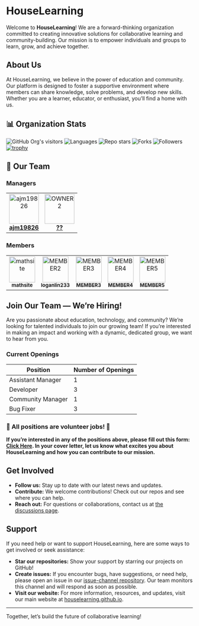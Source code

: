 # HouseLearning

Welcome to **HouseLearning**! We are a forward-thinking organization committed to creating innovative solutions for collaborative learning and community-building. Our mission is to empower individuals and groups to learn, grow, and achieve together.

## About Us

At HouseLearning, we believe in the power of education and community. Our platform is designed to foster a supportive environment where members can share knowledge, solve problems, and develop new skills. Whether you are a learner, educator, or enthusiast, you’ll find a home with us.

## 📊 Organization Stats

![GitHub Org's visitors](https://komarev.com/ghpvc/?username=houselearning&label=Visitors&color=0e75b6&style=flat)
![Languages](https://img.shields.io/github/languages/top/houselearning/houselearning.github.io?style=flat)
![Repo stars](https://img.shields.io/github/stars/houselearning/houselearning.github.io?style=social)
![Forks](https://img.shields.io/github/forks/houselearning/houselearning.github.io?style=social)
![Followers](https://img.shields.io/github/followers/houselearning?label=Follow&style=social)
[![trophy](https://github-profile-trophy.vercel.app/?username=houselearning)](https://github.com/houselearning)

## 👥 Our Team

### Managers
<table>
  <tr>
    <td align="center">
      <a href="https://github.com/ajm19826">
        <img src="https://avatars.githubusercontent.com/ajm19826" width="80" alt="ajm19826"/><br />
        <b>ajm19826</b>
      </a>
    </td>
    <td align="center">
      <a href="https://github.com/OWNER2">
        <img src="https://avatars.githubusercontent.com/OWNER2" width="80" alt="OWNER2"/><br />
        <b>??</b>
      </a>
    </td>
  </tr>
</table>

### Members
<table>
  <tr>
    <td align="center">
      <a href="https://github.com/mathsite">
        <img src="https://avatars.githubusercontent.com/mathsite" width="70" alt="mathsite"/><br />
        <sub><b>mathsite</b></sub>
      </a>
    </td>
    <td align="center">
      <a href="https://github.com/loganlin233">
        <img src="https://avatars.githubusercontent.com/loganlin233" width="70" alt="MEMBER2"/><br />
        <sub><b>loganlin233</b></sub>
      </a>
    </td>
    <td align="center">
      <a href="https://github.com/MEMBER3">
        <img src="https://avatars.githubusercontent.com/MEMBER3" width="70" alt="MEMBER3"/><br />
        <sub><b>MEMBER3</b></sub>
      </a>
    </td>
    <td align="center">
      <a href="https://github.com/MEMBER4">
        <img src="https://avatars.githubusercontent.com/MEMBER4" width="70" alt="MEMBER4"/><br />
        <sub><b>MEMBER4</b></sub>
      </a>
    </td>
    <td align="center">
      <a href="https://github.com/MEMBER5">
        <img src="https://avatars.githubusercontent.com/MEMBER5" width="70" alt="MEMBER5"/><br />
        <sub><b>MEMBER5</b></sub>
      </a>
    </td>
  </tr>
</table>

## Join Our Team — We’re Hiring!

Are you passionate about education, technology, and community? We’re looking for talented individuals to join our growing team! If you’re interested in making an impact and working with a dynamic, dedicated group, we want to hear from you.

### Current Openings

| Position            | Number of Openings |
|---------------------|--------------------|
| Assistant Manager   | 1                  |
| Developer           | 3                  |
| Community Manager   | 1                  |
| Bug Fixer           | 3                  |

### **🚨 All positions are volunteer jobs! 🚨**

**If you’re interested in any of the positions above, please fill out this form: [Click Here](https://forms.gle/nFdyq3YB51dRgUUdA). In your cover letter, let us know what excites you about HouseLearning and how you can contribute to our mission.**

## Get Involved

- **Follow us:** Stay up to date with our latest news and updates.
- **Contribute:** We welcome contributions! Check out our repos and see where you can help.
- **Reach out:** For questions or collaborations, contact us at [the discussions page](https://github.com/orgs/houselearning/discussions).

## Support

If you need help or want to support HouseLearning, here are some ways to get involved or seek assistance:

- **Star our repositories:** Show your support by starring our projects on GitHub!
- **Create issues:** If you encounter bugs, have suggestions, or need help, please open an issue in our [issue-channel repository](https://github.com/houselearning/issue-channel). Our team monitors this channel and will respond as soon as possible.
- **Visit our website:** For more information, resources, and updates, visit our main website at [houselearning.github.io](https://houselearning.github.io).

---

Together, let’s build the future of collaborative learning!
